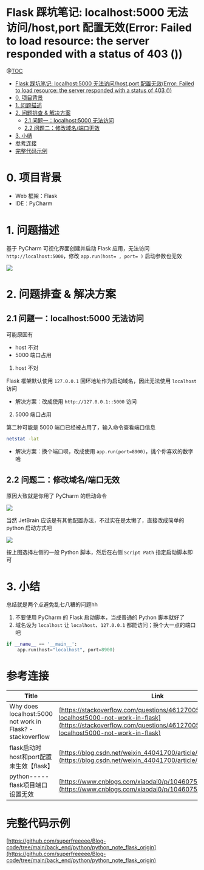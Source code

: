 # Flask 踩坑笔记: localhost:5000 无法访问/host,port 配置无效(Error: Failed to load resource: the server responded with a status of 403 ())

@[TOC](文章目录)

<!-- TOC -->

- [Flask 踩坑笔记: localhost:5000 无法访问/host,port 配置无效(Error: Failed to load resource: the server responded with a status of 403 ())](#flask-踩坑笔记-localhost5000-无法访问hostport-配置无效error-failed-to-load-resource-the-server-responded-with-a-status-of-403-)
- [0. 项目背景](#0-项目背景)
- [1. 问题描述](#1-问题描述)
- [2. 问题排查 & 解决方案](#2-问题排查--解决方案)
  - [2.1 问题一：localhost:5000 无法访问](#21-问题一localhost5000-无法访问)
  - [2.2 问题二：修改域名/端口无效](#22-问题二修改域名端口无效)
- [3. 小结](#3-小结)
- [参考连接](#参考连接)
- [完整代码示例](#完整代码示例)

<!-- /TOC -->

# 0. 项目背景

- Web 框架：Flask
- IDE：PyCharm

# 1. 问题描述

基于 PyCharm 可视化界面创建并启动 Flask 应用，无法访问 `http://localhost:5000`，修改 `app.run(host= , port= )` 启动参数也无效

![](https://picures.oss-cn-beijing.aliyuncs.com/img/python_note_flask_origin_3_error.png)

# 2. 问题排查 & 解决方案

## 2.1 问题一：localhost:5000 无法访问

可能原因有

- host 不对
- 5000 端口占用

1. host 不对

Flask 框架默认使用 `127.0.0.1` 回环地址作为启动域名，因此无法使用 `localhost` 访问

- 解决方案：改成使用 `http://127.0.0.1::5000` 访问

2. 5000 端口占用

第二种可能是 5000 端口已经被占用了，输入命令查看端口信息

```bash
netstat -lat
```

- 解决方案：换个端口呗，改成使用 `app.run(port=8900)`，挑个你喜欢的数字哈

## 2.2 问题二：修改域名/端口无效

原因大致就是你用了 PyCharm 的启动命令

![](https://picures.oss-cn-beijing.aliyuncs.com/img/python_note_flask_origin_1_cmd.png)

当然 JetBrain 应该是有其他配置办法，不过实在是太懒了，直接改成简单的 python 启动方式吧

![](https://picures.oss-cn-beijing.aliyuncs.com/img/python_note_flask_origin_2_new.png)

按上图选择左侧的一般 Python 脚本，然后在右侧 `Script Path` 指定启动脚本即可

# 3. 小结

总结就是两个点避免乱七八糟的问题hh

1. 不要使用 PyCharm 的 Flask 启动脚本，当成普通的 Python 脚本就好了
2. 域名设为 `localhost` 让 `localhost`、`127.0.0.1` 都能访问；换个大一点的端口吧

```py
if __name__ == '__main__':
    app.run(host="localhost", port=8900)
```

# 参考连接

| Title                                                      | Link                                                                                                                                                                           |
| ---------------------------------------------------------- | ------------------------------------------------------------------------------------------------------------------------------------------------------------------------------ |
| Why does localhost:5000 not work in Flask? - stackoverflow | [https://stackoverflow.com/questions/46127005/why-does-localhost5000-not-work-in-flask](https://stackoverflow.com/questions/46127005/why-does-localhost5000-not-work-in-flask) |
| flask启动时host和port配置未生效【flask】                   | [https://blog.csdn.net/weixin_44041700/article/details/112591946](https://blog.csdn.net/weixin_44041700/article/details/112591946)                                             |
| python-----flask项目端口设置无效                           | [https://www.cnblogs.com/xiaodai0/p/10460751.html](https://www.cnblogs.com/xiaodai0/p/10460751.html)                                                                           |

# 完整代码示例

[https://github.com/superfreeeee/Blog-code/tree/main/back_end/python/python_note_flask_origin](https://github.com/superfreeeee/Blog-code/tree/main/back_end/python/python_note_flask_origin)
